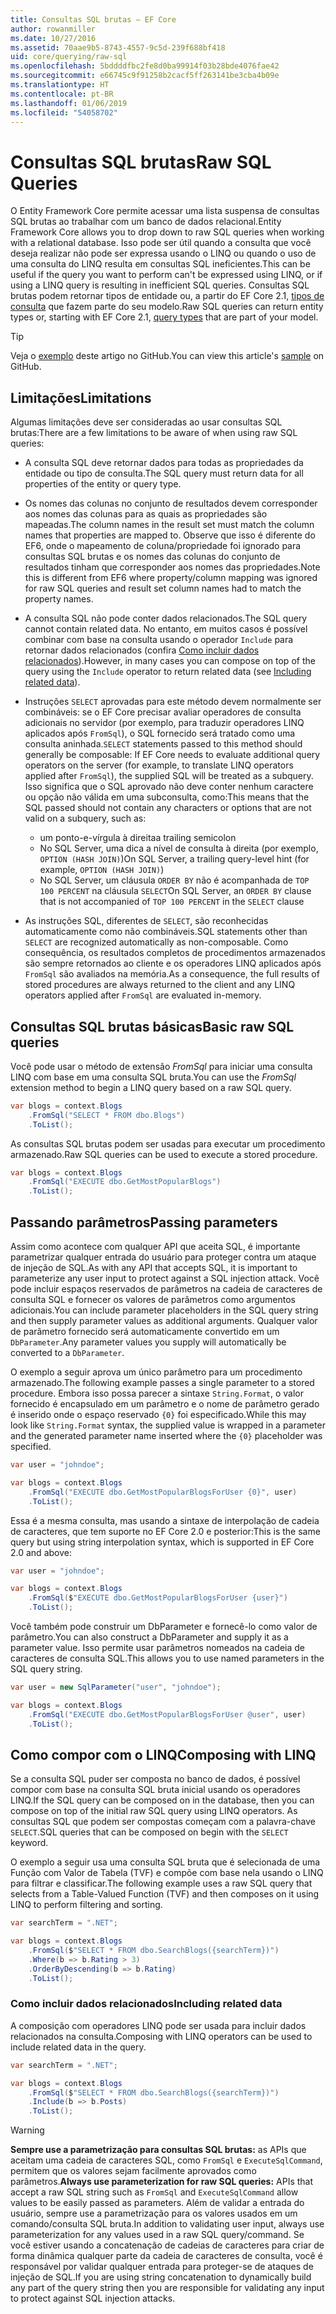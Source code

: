 ```yaml
---
title: Consultas SQL brutas – EF Core
author: rowanmiller
ms.date: 10/27/2016
ms.assetid: 70aae9b5-8743-4557-9c5d-239f688bf418
uid: core/querying/raw-sql
ms.openlocfilehash: 5bddddfbc2fe8d0ba99914f03b28bde4076fae42
ms.sourcegitcommit: e66745c9f91258b2cacf5ff263141be3cba4b09e
ms.translationtype: HT
ms.contentlocale: pt-BR
ms.lasthandoff: 01/06/2019
ms.locfileid: "54058702"
---
```

# <a name="raw-sql-queries"></a><span data-ttu-id="e86e6-102">Consultas SQL brutas</span><span class="sxs-lookup"><span data-stu-id="e86e6-102">Raw SQL Queries</span></span>

<span data-ttu-id="e86e6-103">O Entity Framework Core permite acessar uma lista suspensa de consultas SQL brutas ao trabalhar com um banco de dados relacional.</span><span class="sxs-lookup"><span data-stu-id="e86e6-103">Entity Framework Core allows you to drop down to raw SQL queries when working with a relational database.</span></span> <span data-ttu-id="e86e6-104">Isso pode ser útil quando a consulta que você deseja realizar não pode ser expressa usando o LINQ ou quando o uso de uma consulta do LINQ resulta em consultas SQL ineficientes.</span><span class="sxs-lookup"><span data-stu-id="e86e6-104">This can be useful if the query you want to perform can't be expressed using LINQ, or if using a LINQ query is resulting in inefficient SQL queries.</span></span> <span data-ttu-id="e86e6-105">Consultas SQL brutas podem retornar tipos de entidade ou, a partir do EF Core 2.1, [tipos de consulta](xref:core/modeling/query-types) que fazem parte do seu modelo.</span><span class="sxs-lookup"><span data-stu-id="e86e6-105">Raw SQL queries can return entity types or, starting with EF Core 2.1, [query types](xref:core/modeling/query-types) that are part of your model.</span></span>

> [!TIP]  
> <span data-ttu-id="e86e6-106">Veja o [exemplo](https://github.com/aspnet/EntityFramework.Docs/tree/master/samples/core/Querying) deste artigo no GitHub.</span><span class="sxs-lookup"><span data-stu-id="e86e6-106">You can view this article's [sample](https://github.com/aspnet/EntityFramework.Docs/tree/master/samples/core/Querying) on GitHub.</span></span>

## <a name="limitations"></a><span data-ttu-id="e86e6-107">Limitações</span><span class="sxs-lookup"><span data-stu-id="e86e6-107">Limitations</span></span>

<span data-ttu-id="e86e6-108">Algumas limitações deve ser consideradas ao usar consultas SQL brutas:</span><span class="sxs-lookup"><span data-stu-id="e86e6-108">There are a few limitations to be aware of when using raw SQL queries:</span></span>

* <span data-ttu-id="e86e6-109">A consulta SQL deve retornar dados para todas as propriedades da entidade ou tipo de consulta.</span><span class="sxs-lookup"><span data-stu-id="e86e6-109">The SQL query must return data for all properties of the entity or query type.</span></span>

* <span data-ttu-id="e86e6-110">Os nomes das colunas no conjunto de resultados devem corresponder aos nomes das colunas para as quais as propriedades são mapeadas.</span><span class="sxs-lookup"><span data-stu-id="e86e6-110">The column names in the result set must match the column names that properties are mapped to.</span></span> <span data-ttu-id="e86e6-111">Observe que isso é diferente do EF6, onde o mapeamento de coluna/propriedade foi ignorado para consultas SQL brutas e os nomes das colunas do conjunto de resultados tinham que corresponder aos nomes das propriedades.</span><span class="sxs-lookup"><span data-stu-id="e86e6-111">Note this is different from EF6 where property/column mapping was ignored for raw SQL queries and result set column names had to match the property names.</span></span>

* <span data-ttu-id="e86e6-112">A consulta SQL não pode conter dados relacionados.</span><span class="sxs-lookup"><span data-stu-id="e86e6-112">The SQL query cannot contain related data.</span></span> <span data-ttu-id="e86e6-113">No entanto, em muitos casos é possível combinar com base na consulta usando o operador `Include` para retornar dados relacionados (confira [Como incluir dados relacionados](#including-related-data)).</span><span class="sxs-lookup"><span data-stu-id="e86e6-113">However, in many cases you can compose on top of the query using the `Include` operator to return related data (see [Including related data](#including-related-data)).</span></span>

* <span data-ttu-id="e86e6-114">Instruções `SELECT` aprovadas para este método devem normalmente ser combináveis: se o EF Core precisar avaliar operadores de consulta adicionais no servidor (por exemplo, para traduzir operadores LINQ aplicados após `FromSql`), o SQL fornecido será tratado como uma consulta aninhada.</span><span class="sxs-lookup"><span data-stu-id="e86e6-114">`SELECT` statements passed to this method should generally be composable: If EF Core needs to evaluate additional query operators on the server (for example, to translate LINQ operators applied after `FromSql`), the supplied SQL will be treated as a subquery.</span></span> <span data-ttu-id="e86e6-115">Isso significa que o SQL aprovado não deve conter nenhum caractere ou opção não válida em uma subconsulta, como:</span><span class="sxs-lookup"><span data-stu-id="e86e6-115">This means that the SQL passed should not contain any characters or options that are not valid on a subquery, such as:</span></span>
  * <span data-ttu-id="e86e6-116">um ponto-e-vírgula à direita</span><span class="sxs-lookup"><span data-stu-id="e86e6-116">a trailing semicolon</span></span>
  * <span data-ttu-id="e86e6-117">No SQL Server, uma dica a nível de consulta à direita (por exemplo, `OPTION (HASH JOIN)`)</span><span class="sxs-lookup"><span data-stu-id="e86e6-117">On SQL Server, a trailing query-level hint (for example, `OPTION (HASH JOIN)`)</span></span>
  * <span data-ttu-id="e86e6-118">No SQL Server, um cláusula `ORDER BY` não é acompanhada de `TOP 100 PERCENT` na cláusula `SELECT`</span><span class="sxs-lookup"><span data-stu-id="e86e6-118">On SQL Server, an `ORDER BY` clause that is not accompanied of `TOP 100 PERCENT` in the `SELECT` clause</span></span>

* <span data-ttu-id="e86e6-119">As instruções SQL, diferentes de `SELECT`, são reconhecidas automaticamente como não combináveis.</span><span class="sxs-lookup"><span data-stu-id="e86e6-119">SQL statements other than `SELECT` are recognized automatically as non-composable.</span></span> <span data-ttu-id="e86e6-120">Como consequência, os resultados completos de procedimentos armazenados são sempre retornados ao cliente e os operadores LINQ aplicados após `FromSql` são avaliados na memória.</span><span class="sxs-lookup"><span data-stu-id="e86e6-120">As a consequence, the full results of stored procedures are always returned to the client and any LINQ operators applied after `FromSql` are evaluated in-memory.</span></span>

## <a name="basic-raw-sql-queries"></a><span data-ttu-id="e86e6-121">Consultas SQL brutas básicas</span><span class="sxs-lookup"><span data-stu-id="e86e6-121">Basic raw SQL queries</span></span>

<span data-ttu-id="e86e6-122">Você pode usar o método de extensão *FromSql* para iniciar uma consulta LINQ com base em uma consulta SQL bruta.</span><span class="sxs-lookup"><span data-stu-id="e86e6-122">You can use the *FromSql* extension method to begin a LINQ query based on a raw SQL query.</span></span>

<!-- [!code-csharp[Main](samples/core/Querying/Querying/RawSQL/Sample.cs)] -->
``` csharp
var blogs = context.Blogs
    .FromSql("SELECT * FROM dbo.Blogs")
    .ToList();
```

<span data-ttu-id="e86e6-123">As consultas SQL brutas podem ser usadas para executar um procedimento armazenado.</span><span class="sxs-lookup"><span data-stu-id="e86e6-123">Raw SQL queries can be used to execute a stored procedure.</span></span>

<!-- [!code-csharp[Main](samples/core/Querying/Querying/RawSQL/Sample.cs)] -->
``` csharp
var blogs = context.Blogs
    .FromSql("EXECUTE dbo.GetMostPopularBlogs")
    .ToList();
```

## <a name="passing-parameters"></a><span data-ttu-id="e86e6-124">Passando parâmetros</span><span class="sxs-lookup"><span data-stu-id="e86e6-124">Passing parameters</span></span>

<span data-ttu-id="e86e6-125">Assim como acontece com qualquer API que aceita SQL, é importante parametrizar qualquer entrada do usuário para proteger contra um ataque de injeção de SQL.</span><span class="sxs-lookup"><span data-stu-id="e86e6-125">As with any API that accepts SQL, it is important to parameterize any user input to protect against a SQL injection attack.</span></span> <span data-ttu-id="e86e6-126">Você pode incluir espaços reservados de parâmetros na cadeia de caracteres de consulta SQL e fornecer os valores de parâmetros como argumentos adicionais.</span><span class="sxs-lookup"><span data-stu-id="e86e6-126">You can include parameter placeholders in the SQL query string and then supply parameter values as additional arguments.</span></span> <span data-ttu-id="e86e6-127">Qualquer valor de parâmetro fornecido será automaticamente convertido em um `DbParameter`.</span><span class="sxs-lookup"><span data-stu-id="e86e6-127">Any parameter values you supply will automatically be converted to a `DbParameter`.</span></span>

<span data-ttu-id="e86e6-128">O exemplo a seguir aprova um único parâmetro para um procedimento armazenado.</span><span class="sxs-lookup"><span data-stu-id="e86e6-128">The following example passes a single parameter to a stored procedure.</span></span> <span data-ttu-id="e86e6-129">Embora isso possa parecer a sintaxe `String.Format`, o valor fornecido é encapsulado em um parâmetro e o nome de parâmetro gerado é inserido onde o espaço reservado `{0}` foi especificado.</span><span class="sxs-lookup"><span data-stu-id="e86e6-129">While this may look like `String.Format` syntax, the supplied value is wrapped in a parameter and the generated parameter name inserted where the `{0}` placeholder was specified.</span></span>

<!-- [!code-csharp[Main](samples/core/Querying/Querying/RawSQL/Sample.cs)] -->
``` csharp
var user = "johndoe";

var blogs = context.Blogs
    .FromSql("EXECUTE dbo.GetMostPopularBlogsForUser {0}", user)
    .ToList();
```

<span data-ttu-id="e86e6-130">Essa é a mesma consulta, mas usando a sintaxe de interpolação de cadeia de caracteres, que tem suporte no EF Core 2.0 e posterior:</span><span class="sxs-lookup"><span data-stu-id="e86e6-130">This is the same query but using string interpolation syntax, which is supported in EF Core 2.0 and above:</span></span>

<!-- [!code-csharp[Main](samples/core/Querying/Querying/RawSQL/Sample.cs)] -->
``` csharp
var user = "johndoe";

var blogs = context.Blogs
    .FromSql($"EXECUTE dbo.GetMostPopularBlogsForUser {user}")
    .ToList();
```

<span data-ttu-id="e86e6-131">Você também pode construir um DbParameter e fornecê-lo como valor de parâmetro.</span><span class="sxs-lookup"><span data-stu-id="e86e6-131">You can also construct a DbParameter and supply it as a parameter value.</span></span> <span data-ttu-id="e86e6-132">Isso permite usar parâmetros nomeados na cadeia de caracteres de consulta SQL.</span><span class="sxs-lookup"><span data-stu-id="e86e6-132">This allows you to use named parameters in the SQL query string.</span></span>

<!-- [!code-csharp[Main](samples/core/Querying/Querying/RawSQL/Sample.cs)] -->
``` csharp
var user = new SqlParameter("user", "johndoe");

var blogs = context.Blogs
    .FromSql("EXECUTE dbo.GetMostPopularBlogsForUser @user", user)
    .ToList();
```

## <a name="composing-with-linq"></a><span data-ttu-id="e86e6-133">Como compor com o LINQ</span><span class="sxs-lookup"><span data-stu-id="e86e6-133">Composing with LINQ</span></span>

<span data-ttu-id="e86e6-134">Se a consulta SQL puder ser composta no banco de dados, é possível compor com base na consulta SQL bruta inicial usando os operadores LINQ.</span><span class="sxs-lookup"><span data-stu-id="e86e6-134">If the SQL query can be composed on in the database, then you can compose on top of the initial raw SQL query using LINQ operators.</span></span> <span data-ttu-id="e86e6-135">As consultas SQL que podem ser compostas começam com a palavra-chave `SELECT`.</span><span class="sxs-lookup"><span data-stu-id="e86e6-135">SQL queries that can be composed on begin with the `SELECT` keyword.</span></span>

<span data-ttu-id="e86e6-136">O exemplo a seguir usa uma consulta SQL bruta que é selecionada de uma Função com Valor de Tabela (TVF) e compõe com base nela usando o LINQ para filtrar e classificar.</span><span class="sxs-lookup"><span data-stu-id="e86e6-136">The following example uses a raw SQL query that selects from a Table-Valued Function (TVF) and then composes on it using LINQ to perform filtering and sorting.</span></span>

<!-- [!code-csharp[Main](samples/core/Querying/Querying/RawSQL/Sample.cs)] -->
``` csharp
var searchTerm = ".NET";

var blogs = context.Blogs
    .FromSql($"SELECT * FROM dbo.SearchBlogs({searchTerm})")
    .Where(b => b.Rating > 3)
    .OrderByDescending(b => b.Rating)
    .ToList();
```

### <a name="including-related-data"></a><span data-ttu-id="e86e6-137">Como incluir dados relacionados</span><span class="sxs-lookup"><span data-stu-id="e86e6-137">Including related data</span></span>

<span data-ttu-id="e86e6-138">A composição com operadores LINQ pode ser usada para incluir dados relacionados na consulta.</span><span class="sxs-lookup"><span data-stu-id="e86e6-138">Composing with LINQ operators can be used to include related data in the query.</span></span>

<!-- [!code-csharp[Main](samples/core/Querying/Querying/RawSQL/Sample.cs)] -->
``` csharp
var searchTerm = ".NET";

var blogs = context.Blogs
    .FromSql($"SELECT * FROM dbo.SearchBlogs({searchTerm})")
    .Include(b => b.Posts)
    .ToList();
```

> [!WARNING]  
> <span data-ttu-id="e86e6-139">**Sempre use a parametrização para consultas SQL brutas:** as APIs que aceitam uma cadeia de caracteres SQL, como `FromSql` e `ExecuteSqlCommand`, permitem que os valores sejam facilmente aprovados como parâmetros.</span><span class="sxs-lookup"><span data-stu-id="e86e6-139">**Always use parameterization for raw SQL queries:** APIs that accept a raw SQL string such as `FromSql` and `ExecuteSqlCommand` allow values to be easily passed as parameters.</span></span> <span data-ttu-id="e86e6-140">Além de validar a entrada do usuário, sempre use a parametrização para os valores usados em um comando/consulta SQL bruta.</span><span class="sxs-lookup"><span data-stu-id="e86e6-140">In addition to validating user input, always use parameterization for any values used in a raw SQL query/command.</span></span> <span data-ttu-id="e86e6-141">Se você estiver usando a concatenação de cadeias de caracteres para criar de forma dinâmica qualquer parte da cadeia de caracteres de consulta, você é responsável por validar qualquer entrada para proteger-se de ataques de injeção de SQL.</span><span class="sxs-lookup"><span data-stu-id="e86e6-141">If you are using string concatenation to dynamically build any part of the query string then you are responsible for validating any input to protect against SQL injection attacks.</span></span>
